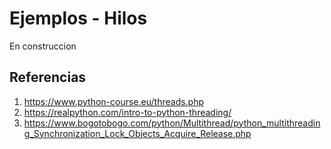 # Ejemplos - Hilos #

En construccion


## Referencias

1. https://www.python-course.eu/threads.php
2. https://realpython.com/intro-to-python-threading/
3. https://www.bogotobogo.com/python/Multithread/python_multithreading_Synchronization_Lock_Objects_Acquire_Release.php

